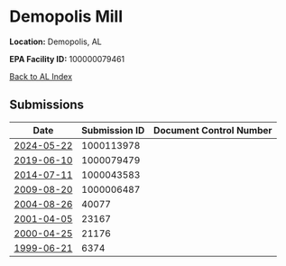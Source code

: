 # Demopolis Mill

**Location:** Demopolis, AL

**EPA Facility ID:** 100000079461

[Back to AL Index](../../index.md)

## Submissions

| Date | Submission ID | Document Control Number |
|------|--------------|-------------------------|
| [2024-05-22](submissions/1000113978.md) | 1000113978 |  |
| [2019-06-10](submissions/1000079479.md) | 1000079479 |  |
| [2014-07-11](submissions/1000043583.md) | 1000043583 |  |
| [2009-08-20](submissions/1000006487.md) | 1000006487 |  |
| [2004-08-26](submissions/40077.md) | 40077 |  |
| [2001-04-05](submissions/23167.md) | 23167 |  |
| [2000-04-25](submissions/21176.md) | 21176 |  |
| [1999-06-21](submissions/6374.md) | 6374 |  |
